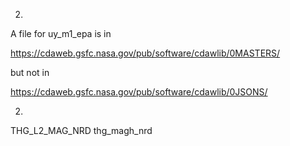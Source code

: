 
2.

A file for uy_m1_epa is in

https://cdaweb.gsfc.nasa.gov/pub/software/cdawlib/0MASTERS/

but not in

https://cdaweb.gsfc.nasa.gov/pub/software/cdawlib/0JSONS/


2.

THG_L2_MAG_NRD	thg_magh_nrd